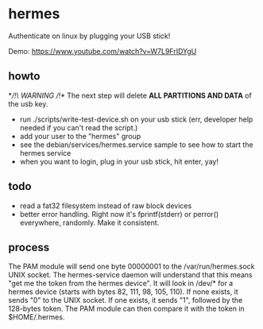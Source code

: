# hermes

Authenticate on linux by plugging your USB stick!

Demo: https://www.youtube.com/watch?v=W7L9FrIDYgU

## howto

**/!\ WARNING /!\** The next step will delete **ALL PARTITIONS AND DATA** of the usb key.

- run ./scripts/write-test-device.sh on your usb stick (err, developer
  help needed if you can't read the script.)
- add your user to the "hermes" group
- see the debian/services/hermes.service sample to see how to start
  the hermes service
- when you want to login, plug in your usb stick, hit enter, yay!

## todo

- read a fat32 filesystem instead of raw block devices
- better error handling. Right now it's fprintf(stderr) or perror()
  everywhere, randomly. Make it consistent.

## process

The PAM module will send one byte 00000001 to the /var/run/hermes.sock
UNIX socket. The hermes-service daemon will understand that this means
"get me the token from the hermes device". It will look in /dev/* for
a hermes device (starts with bytes 82, 111, 98, 105, 110). If none
exists, it sends "0" to the UNIX socket. If one exists, it sends "1",
followed by the 128-bytes token. The PAM module can then compare it
with the token in $HOME/.hermes.
